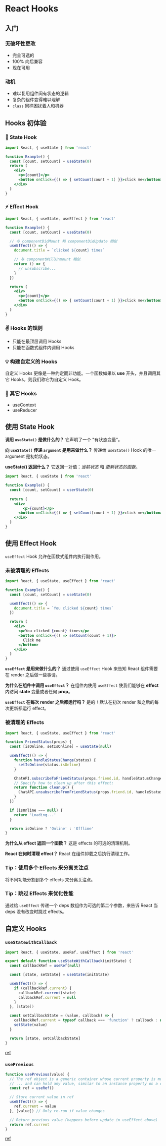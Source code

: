 # React Hooks

## 入门

### 无破坏性更改

- 完全可选的
- 100% 向后兼容
- 现在可用

### 动机

- 难以复用组件间有状态的逻辑
- 复杂的组件变得难以理解
- `class` 同样困扰着人和机器

## Hooks 初体验

### 📌 State Hook

```jsx
import React, { useState } from 'react'

function Example() {
  const [count, setCount] = useState(0)
  return (
    <div>
      <p>{count}</p>
      <button onClick={() => { setCount(count + 1) }}>click me</button>
    </div>
  )
}
```

### ⚡️ Effect Hook

```jsx
import React, { useState, useEffect } from 'react'

function Example() {
  const [count, setCount] = useState(0)

  // 与 componentDidMount 和 componentDidUpdate 相似
  useEffect(() => {
    document.title = `clicked ${count} times`

    // 与 componentWillUnmount 相似
    return () => {
      // unsubscribe...
    }
  })

  return (
    <div>
      <p>{count}</p>
      <button onClick={() => { setCount(count + 1) }}>click me</button>
    </div>
  )
}
```

### ✌️ Hooks 的规则

- 只能在最顶层调用 Hooks
- 只能在函数式组件内调用 Hooks

### 💡 构建自定义的 Hooks

自定义 Hooks 更像是一种约定而非功能。一个函数如果以 **use** 开头，并且调用其它 Hooks，则我们称它为自定义 Hook。

### 🔌 其它 Hooks

- useContext
- useReducer



## 使用 State Hook

**调用 `useState()` 是做什么的？** 它声明了一个 "有状态变量"。

**向 `useState()` 传递 `argument` 是用来做什么？** 传递给 `useState()` Hook 的唯一 argument 是初始状态。

**useState() 返回什么？** 它返回一对值：*当前状态* 和 *更新状态的函数*。

```jsx
import React, { useState } from 'react'

function Example() {
  const [count, setCount] = userState(0)
  
  return (
  	<div>
    	<p>{count}</p>
      <button onClick={() => { setCount(count + 1) }}>click me</button>
    </div>
  )
}
```


## 使用 Effect Hook

`useEffect` Hook 允许在函数式组件内执行副作用。

### 未被清理的 Effects

```jsx
import React, { useState, useEffect } from 'react'

function Example() {
  const [count, setCount] = useState(0)

  useEffect(() => {
    document.title = `You clicked ${count} times`
  })

  return (
    <div>
      <p>You clicked {count} times</p>
      <button onClick={() => setCount(count + 1)}>
        Click me
      </button>
    </div>
  )
}
```

**`useEffect` 是用来做什么的？** 通过使用 `useEffect` Hook 来告知 React 组件需要在 render 之后做一些事请。

**为什么在组件中调用 `useEffect`？** 在组件内使用 `useEffect` 使我们能够在 **effect** 内访问 **state** 变量或者任何 **prop**。

**`useEffect` 在每次 render 之后都运行吗？**  是的！默认在初次 render 和之后的每次更新都运行 effect。

### 被清理的 Effects

```jsx
import React, { useState, useEffect } from 'react'

function FriendStatus(props) {
  const [isOnline, setIsOnline] = useState(null)

  useEffect(() => {
    function handleStatusChange(status) {
      setIsOnline(status.isOnline)
    }

    ChatAPI.subscribeToFriendStatus(props.friend.id, handleStatusChange)
    // Specify how to clean up after this effect:
    return function cleanup() {
      ChatAPI.unsubscribeFromFriendStatus(props.friend.id, handleStatusChange);
    }
  })

  if (isOnline === null) {
    return 'Loading...'
  }

  return isOnline ? 'Online' : 'Offline'
}
```

**为什么从 effect 返回一个函数？** 这是 effects 的可选的清理机制。

**React 在何时清理 effect？** React 在组件卸载之后执行清理工作。

### Tip：使用多个 Effects 来分离关注点

将不同功能分割到多个 effects 来分离关注点。

### Tip：跳过 Effects 来优化性能

通过给 `useEffect` 传递一个 deps 数组作为可选的第二个参数，来告诉 React 当 deps 没有改变时跳过 effects。

## 自定义 Hooks

### `useStatewithCallback`

```jsx
import React, { useState, useRef, useEffect } from 'react'

export default function useStateWithCallback(initState) {
  const callbackRef = useRef(null)

  const [state, setState] = useState(initState)

  useEffect(() => {
    if (callbackRef.current) {
      callbackRef.current(state)
      callbackRef.current = null
    }
  }, [state])

  const setCallbackState = (value, callback) => {
    callbackRef.current = typeof callback === 'function' ? callback : null
    setState(value)
  }

  return [state, setCallbackState]
}
```

[ref](https://github.com/reactjs/rfcs/issues/98)

### `usePrevious`

```jsx
function usePrevious(value) {
  // The ref object is a generic container whose current property is mutable ...
  // ... and can hold any value, similar to an instance property on a class
  const ref = useRef()

  // Store current value in ref
  useEffect(() => {
    ref.current = value
  }, [value]) // Only re-run if value changes

  // Return previous value (happens before update in useEffect above)
  return ref.current
}
```

[ref](https://usehooks.com/usePrevious/)
